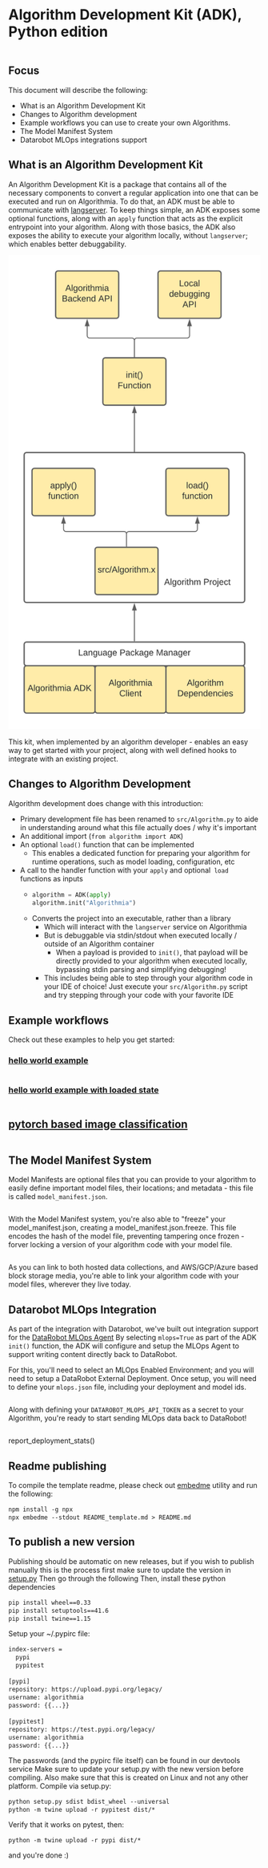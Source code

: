 # Algorithm Development Kit (ADK), Python edition

<!-- embedme examples/hello_world/src/Algorithm.py -->
```python
```
## Focus
This document will describe the following:
- What is an Algorithm Development Kit
- Changes to Algorithm development
- Example workflows you can use to create your own Algorithms.
- The Model Manifest System
- Datarobot MLOps integrations support


## What is an Algorithm Development Kit
An Algorithm Development Kit is a package that contains all of the necessary components to convert a regular application into one that can be executed and run on Algorithmia.
To do that, an ADK must be able to communicate with [langserver](https://github.com/algorithmiaio/langpacks/blob/develop/langpack_guide.md).
To keep things simple, an ADK exposes some optional functions, along with an `apply` function that acts as the explicit entrypoint into your algorithm.
Along with those basics, the ADK also exposes the ability to execute your algorithm locally, without `langserver`; which enables better debuggability.

![adk architecture](assets/adk_architecture.png)

This kit, when implemented by an algorithm developer - enables an easy way to get started with your project, along with well defined hooks to integrate with an existing project.


## Changes to Algorithm Development

Algorithm development does change with this introduction:
- Primary development file has been renamed to `src/Algorithm.py` to aide in understanding around what this file actually does / why it's important
- An additional import (`from algorithm import ADK`)
- An optional `load()` function that can be implemented
    - This enables a dedicated function for preparing your algorithm for runtime operations, such as model loading, configuration, etc
- A call to the handler function with your `apply` and optional` load` functions as inputs
    - ```python
      algorithm = ADK(apply)
      algorithm.init("Algorithmia")
      ```
    - Converts the project into an executable, rather than a library
      - Which will interact with the `langserver` service on Algorithmia
      - But is debuggable via stdin/stdout when executed locally / outside of an Algorithm container
        - When a payload is provided to `init()`, that payload will be directly provided to your algorithm when executed locally, bypassing stdin parsing and simplifying debugging!
      - This includes being able to step through your algorithm code in your IDE of choice! Just execute your `src/Algorithm.py` script and try stepping through your code with your favorite IDE

## Example workflows
Check out these examples to help you get started:
### [hello world example](examples/hello_world)
  <!-- embedme examples/hello_world/src/Algorithm.py -->
```python
```

### [hello world example with loaded state](examples/loaded_state_hello_world)
<!-- embedme examples/loaded_state_hello_world/src/Algorithm.py -->
```python
```
## [pytorch based image classification](examples/pytorch_image_classification)
<!-- embedme examples/pytorch_image_classification/src/Algorithm.py -->
```python
```

## The Model Manifest System
Model Manifests are optional files that you can provide to your algorithm to easily
define important model files, their locations; and metadata - this file is called `model_manifest.json`.
<!-- embedme examples/pytorch_image_classification/model_manifest.json -->
```python
```
With the Model Manifest system, you're also able to "freeze" your model_manifest.json, creating a model_manifest.json.freeze.
This file encodes the hash of the model file, preventing tampering once frozen - forver locking a version of your algorithm code with your model file.
<!-- embedme examples/pytorch_image_classification/model_manifest.json.freeze -->
```python
```

As you can link to both hosted data collections, and AWS/GCP/Azure based block storage media, you're able to link your algorithm code with your model files, wherever they live today.


## Datarobot MLOps Integration
As part of the integration with Datarobot, we've built out integration support for the [DataRobot MLOps Agent](https://docs.datarobot.com/en/docs/mlops/deployment/mlops-agent/index.html)
By selecting `mlops=True` as part of the ADK `init()` function, the ADK will configure and setup the MLOps Agent to support writing content directly back to DataRobot.


For this, you'll need to select an MLOps Enabled Environment; and you will need to setup a DataRobot External Deployment.
Once setup, you will need to define your `mlops.json` file, including your deployment and model ids.

<!-- embedme examples/mlops_hello_world/mlops.json -->
```python
```

Along with defining your `DATAROBOT_MLOPS_API_TOKEN` as a secret to your Algorithm, you're ready to start sending MLOps data back to DataRobot!

<!-- embedme examples/mlops_hello_world/src/Algorithm.py -->
```python
```

report_deployment_stats()




## Readme publishing
To compile the template readme, please check out [embedme](https://github.com/zakhenry/embedme) utility
and run the following:
```commandline
npm install -g npx
npx embedme --stdout README_template.md > README.md
```

## To publish a new version 
Publishing should be automatic on new releases, but if you wish to publish manually this is the process
first make sure to update the version in [setup.py](setup.py)
Then go through the following
Then, install these python dependencies
```commandline
pip install wheel==0.33
pip install setuptools==41.6
pip install twine==1.15
```

Setup your ~/.pypirc file:
```commandline
index-servers =
  pypi
  pypitest

[pypi]
repository: https://upload.pypi.org/legacy/
username: algorithmia
password: {{...}}

[pypitest]
repository: https://test.pypi.org/legacy/
username: algorithmia
password: {{...}}
```
The passwords (and the pypirc file itself) can be found in our devtools service
Make sure to update your setup.py with the new version before compiling.
Also make sure that this is created on Linux and not any other platform.
Compile via setup.py:
```commandline
python setup.py sdist bdist_wheel --universal
python -m twine upload -r pypitest dist/*

```
Verify that it works on pytest, then:
```commandline
python -m twine upload -r pypi dist/*
```
and you're done :)